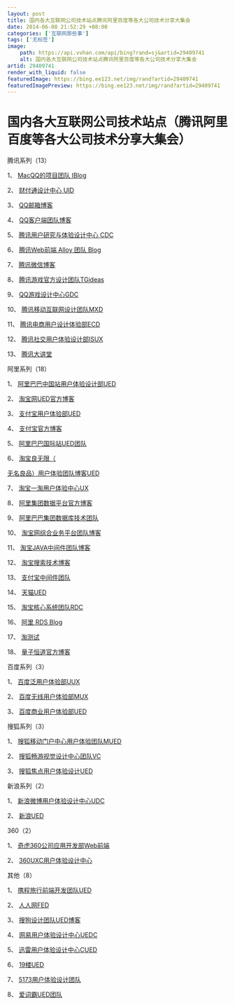 ```yaml
---
layout: post
title: 国内各大互联网公司技术站点腾讯阿里百度等各大公司技术分享大集会
date: 2014-06-08 21:52:29 +08:00
categories: ['互联网那些事']
tags: ['无标签']
image:
    path: https://api.vvhan.com/api/bing?rand=sj&artid=29409741
    alt: 国内各大互联网公司技术站点腾讯阿里百度等各大公司技术分享大集会
artid: 29409741
render_with_liquid: false
featuredImage: https://bing.ee123.net/img/rand?artid=29409741
featuredImagePreview: https://bing.ee123.net/img/rand?artid=29409741
---
```


# 国内各大互联网公司技术站点（腾讯阿里百度等各大公司技术分享大集会）

腾讯系列（13）

1、
[MacQQ的项目团队 IBlog](http://iblog.tencent.com/)

2、
[财付通设计中心 UID](http://tid.tenpay.com/)

3、
[QQ邮箱博客](http://blog.mail.qq.com/)

4、
[QQ客户端团队博客](http://impd.tencent.com/)

5、
[腾讯用户研究与体验设计中心 CDC](http://cdc.tencent.com/)

6、
[腾讯Web前端 Alloy 团队 Blog](http://www.alloyteam.com/)

7、
[腾讯微信博客](http://blog.weixin.qq.com/)

8、
[腾讯游戏官方设计团队TGideas](http://tgideas.qq.com/)

9、
[QQ游戏设计中心GDC](http://gdc.qq.com/)

10、
[腾讯移动互联网设计团队MXD](http://mxd.tencent.com/)

11、
[腾讯电商用户设计体验部ECD](http://ecd.tencent.com/)

12、
[腾讯社交用户体验设计部ISUX](http://isux.tencent.com/)

13、
[腾讯大讲堂](http://djt.qq.com/)

阿里系列（18）

1、
[阿里巴巴中国站用户体验设计部UED](http://www.aliued.cn/)

2、
[淘宝网UED官方博客](http://ued.taobao.com/blog/)

3、
[支付宝用户体验部UED](http://ued.alipay.com/)

4、
[支付宝官方博客](http://blog.alipay.com/)

5、
[阿里巴巴国际站UED团队](http://www.aliued.com/)

6、
[淘宝良无限（](http://www.lpued.com/)

[无名良品）用户体验团队博客UED](http://www.lpued.com/)

7、
[淘宝一淘用户体验中心UX](http://ux.etao.com/)

8、
[阿里集团数据平台官方博客](http://www.alidata.org/archives)

9、
[阿里巴巴集团数据库技术团队](http://www.taobaodba.com/)

10、
[淘宝网综合业务平台团队博客](http://rdc.taobao.com/team/jm/)

11、
[淘宝JAVA中间件团队博客](http://jm.taobao.org/)

12、
[淘宝搜索技术博客](http://www.searchtb.com/)

13、
[支付宝中间件团队](http://alipaymiddleware.com/)

14、
[天猫UED](http://ued.tmall.com/)

15、
[淘宝核心系统团队RDC](http://rdc.taobao.com/blog/cs/)

16、
[阿里 RDS Blog](http://rds.blog.alibaba-inc.com/)

17、
[淘测试](http://www.taobaotest.com/)

18、
[量子恒道官方博客](http://blog.linezing.com/)

百度系列（3）

1、
[百度泛用户体验部UUX](http://www.baiduux.com/)

2、
[百度无线用户体验部MUX](http://mux.baidu.com/)

3、
[百度商业用户体验部UED](http://ued.baidu.com/)

搜狐系列（3）

1、
[搜狐移动门户中心用户体验团队MUED](http://mued.sohu.com/)

2、
[搜狐畅游视觉设计中心团队VC](http://vc.changyou.com/index.shtml)

3、
[搜狐焦点用户体验设计UED](http://ued.focus.cn/)

新浪系列（2）

1、
[新浪微博用户体验设计中心UDC](http://udc.weibo.com/)

2、
[新浪UED](http://ued.sina.com/)

360（2）

1、
[奇虎360公司应用开发部Web前端](http://www.75team.com/)

2、
[360UXC用户体验设计中心](http://uxc.360.cn/)

其他（8）

1、
[携程旅行前端开发团队UED](http://ued.ctrip.com/blog/)

2、
[人人网FED](http://fed.renren.com/)

3、
[搜狗设计团队UED博客](http://ued.sogou.com/)

4、
[网易用户体验设计中心UEDC](http://uedc.163.com/)

5、
[迅雷用户体验设计中心CUED](http://cued.xunlei.com/)

6、
[19楼UED](http://blog.19ued.com/)

7、
[5173用户体验设计团队](http://ued.5173.com/)

8、
[爱词霸UED团队](http://ued.iciba.com/)